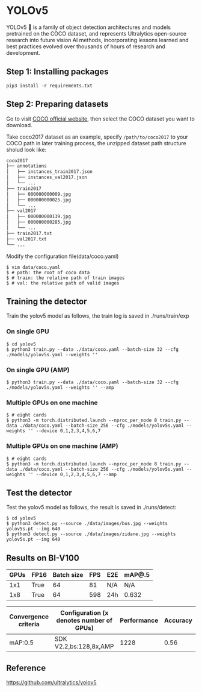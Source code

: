 # YOLOv5

YOLOv5 🚀 is a family of object detection architectures and models pretrained on the COCO dataset, and represents Ultralytics open-source research into future vision AI methods, incorporating lessons learned and best practices evolved over thousands of hours of research and development.

## Step 1: Installing packages

```shell
pip3 install -r requirements.txt
```

## Step 2: Preparing datasets

Go to visit [COCO official website](https://cocodataset.org/#download), then select the COCO dataset you want to download.

Take coco2017 dataset as an example, specify `/path/to/coco2017` to your COCO path in later training process, the unzipped dataset path structure sholud look like:

```bash
coco2017
├── annotations
│   ├── instances_train2017.json
│   ├── instances_val2017.json
│   └── ...
├── train2017
│   ├── 000000000009.jpg
│   ├── 000000000025.jpg
│   └── ...
├── val2017
│   ├── 000000000139.jpg
│   ├── 000000000285.jpg
│   └── ...
├── train2017.txt
├── val2017.txt
└── ...
```

Modify the configuration file(data/coco.yaml)

    $ vim data/coco.yaml
    $ # path: the root of coco data
    $ # train: the relative path of train images
    $ # val: the relative path of valid images

## Training the detector

Train the yolov5 model as follows, the train log is saved in ./runs/train/exp

### On single GPU

    $ cd yolov5 
    $ python3 train.py --data ./data/coco.yaml --batch-size 32 --cfg ./models/yolov5s.yaml --weights ''

### On single GPU (AMP)

    $ python3 train.py --data ./data/coco.yaml --batch-size 32 --cfg ./models/yolov5s.yaml --weights '' --amp


### Multiple GPUs on one machine

    $ # eight cards 
    $ python3 -m torch.distributed.launch --nproc_per_node 8 train.py --data ./data/coco.yaml --batch-size 256 --cfg ./models/yolov5s.yaml --weights '' --device 0,1,2,3,4,5,6,7 

### Multiple GPUs on one machine (AMP)

    $ # eight cards 
    $ python3 -m torch.distributed.launch --nproc_per_node 8 train.py --data ./data/coco.yaml --batch-size 256 --cfg ./models/yolov5s.yaml --weights '' --device 0,1,2,3,4,5,6,7 --amp


## Test the detector

Test the yolov5 model as follows, the result is saved in ./runs/detect:

    $ cd yolov5
    $ python3 detect.py --source ./data/images/bus.jpg --weights yolov5s.pt --img 640
    $ python3 detect.py --source ./data/images/zidane.jpg --weights yolov5s.pt --img 640


## Results on BI-V100

| GPUs | FP16 | Batch size | FPS | E2E | mAP@.5 |
|------|------|------------|-----|-----|--------|
| 1x1  | True  | 64         | 81  | N/A | N/A    |
| 1x8  | True  | 64         | 598 | 24h | 0.632  |

| Convergence criteria | Configuration (x denotes number of GPUs) | Performance | Accuracy | Power（W） | Scalability | Memory utilization（G） | Stability |
|----------------------|------------------------------------------|-------------|----------|------------|-------------|-------------------------|-----------|
| mAP:0.5              | SDK V2.2,bs:128,8x,AMP                   | 1228        | 0.56     | 140\*8     | 0.92        | 27.3\*8                 | 1         |


## Reference
https://github.com/ultralytics/yolov5
